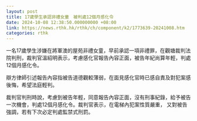 ```yaml
---
layout: post
title: 17歲學生承認非禮女童　被判處12個月感化令
date: 2024-10-08 12:38:50.000000000 +08:00
link: https://news.rthk.hk/rthk/ch/component/k2/1773639-20241008.htm
categories: rthk
---
```


一名17歲學生涉嫌在將軍澳的屋苑非禮女童，早前承認一項非禮罪，在觀塘裁判法院判刑，裁判官溫紹明表示，考慮感化官報告內容正面，被告年紀尚算年輕，判處12個月感化令。

辯方律師引述報告內容指被告道德觀較薄弱，在面見感化官時已感自責及對犯案感後悔，希望法庭輕判。

裁判官判刑時說，考慮到被告年輕，同意報告內容正面，沒有刑事紀錄，給予被告一次機會，判處12個月感化令。裁判官表示，在電梯內犯案性質嚴重， 又對被告強調，若有下次必定判處監禁式刑罰。
